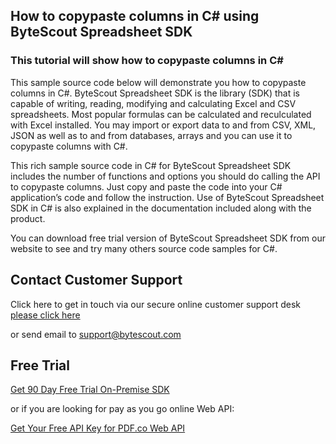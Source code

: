 ## How to copypaste columns in C# using ByteScout Spreadsheet SDK

### This tutorial will show how to copypaste columns in C#

This sample source code below will demonstrate you how to copypaste columns in C#. ByteScout Spreadsheet SDK is the library (SDK) that is capable of writing, reading, modifying and calculating Excel and CSV spreadsheets. Most popular formulas can be calculated and reculculated with Excel installed. You may import or export data to and from CSV, XML, JSON as well as to and from databases, arrays and you can use it to copypaste columns with C#.

This rich sample source code in C# for ByteScout Spreadsheet SDK includes the number of functions and options you should do calling the API to copypaste columns. Just copy and paste the code into your C# application’s code and follow the instruction. Use of ByteScout Spreadsheet SDK in C# is also explained in the documentation included along with the product.

You can download free trial version of ByteScout Spreadsheet SDK from our website to see and try many others source code samples for C#.

## Contact Customer Support

Click here to get in touch via our secure online customer support desk [please click here](https://bytescout.zendesk.com/hc/en-us/requests/new?subject=ByteScout%20Spreadsheet%20SDK%20Question)

or send email to [support@bytescout.com](mailto:support@bytescout.com?subject=ByteScout%20Spreadsheet%20SDK%20Question) 

## Free Trial

[Get 90 Day Free Trial On-Premise SDK](https://bytescout.com/download/web-installer?utm_source=github-readme)

or if you are looking for pay as you go online Web API:

[Get Your Free API Key for PDF.co Web API](https://pdf.co/documentation/api?utm_source=github-readme)